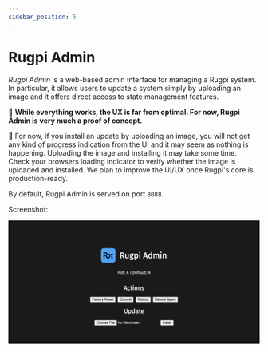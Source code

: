 ```yaml
---
sidebar_position: 5
---
```


# Rugpi Admin

*Rugpi Admin* is a web-based admin interface for managing a Rugpi system.
In particular, it allows users to update a system simply by uploading an image and it offers direct access to state management features.

🚧 **While everything works, the UX is far from optimal. For now, Rugpi Admin is very much a proof of concept.**

🚧 For now, if you install an update by uploading an image, you will not get any kind of progress indication from the UI and it may seem as nothing is happening. Uploading the image and installing it may take some time. Check your browsers loading indicator to verify whether the image is uploaded and installed. We plan to improve the UI/UX once Rugpi's core is production-ready.

By default, Rugpi Admin is served on port `8088`.

Screenshot:

![Rugpi Admin Screenshot](../../static/img/screenshots/rugpi-admin.png)